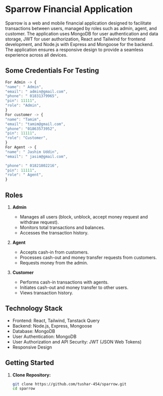 # Sparrow Financial Application

Sparrow is a web and mobile financial application designed to facilitate transactions between users, managed by roles such as admin, agent, and customer. The application uses MongoDB for user authentication and data storage, JWT for user authorization, React and Tailwind for frontend development, and Node.js with Express and Mongoose for the backend. The application ensures a responsive design to provide a seamless experience across all devices.

## Some Credentials For Testing
```js
For Admin -> {
"name": " Admin",
"email": " admin@gmail.com",
"phone": " 01831379965",
"pin": 11111",
"role": "Admin",
}
For customer -> {
"name": "Tamim",
"email": "tamim@gmail.com",
"phone": "01863573952",
"pin": 11111",
"role": "Customer",
}
For Agent -> {
"name": " Jashim Uddin",
"email": " jasim@gmail.com",

"phone": " 01821802216",
"pin": 11111",
"role": " Agent",
}
```

## Roles

1. **Admin**
   - Manages all users (block, unblock, accept money request and withdraw request).
   - Monitors total transactions and balances.
   - Accesses the transaction history.

2. **Agent**
   - Accepts cash-in from customers.
   - Processes cash-out and money transfer requests from customers.
   - Requests money from the admin.

3. **Customer**
   - Performs cash-in transactions with agents.
   - Initiates cash-out and money transfer to other users.
   - Views transaction history.

## Technology Stack

- Frontend: React, Tailwind, Tanstack Query
- Backend: Node.js, Express, Mongoose
- Database: MongoDB
- User Authentication: MongoDB
- User Authorization and API Security: JWT (JSON Web Tokens)
- Responsive Design

## Getting Started

1. **Clone Repository:**
   ```bash
   git clone https://github.com/tushar-454/sparrow.git
   cd sparrow
